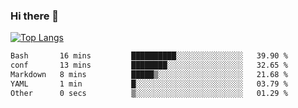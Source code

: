 ### Hi there 👋

<!--
**3Xpl0it3r/3Xpl0it3r** is a ✨ _special_ ✨ repository because its `README.md` (this file) appears on your GitHub profile.

Here are some ideas to get you started:

- 🔭 I’m currently working on ...
- 🌱 I’m currently learning ...
- 👯 I’m looking to collaborate on ...
- 🤔 I’m looking for help with ...
- 💬 Ask me about ...
- 📫 How to reach me: ...
- 😄 Pronouns: ...
- ⚡ Fun fact: ...
-->


[![Top Langs](https://github-readme-stats.vercel.app/api/top-langs/?username=3Xpl0it3r&layout=compact)](https://github.com/3Xpl0it3r/3Xpl0it3r)

<!--START_SECTION:waka-->

```txt
Bash       16 mins         ██████████░░░░░░░░░░░░░░░   39.90 %
conf       13 mins         ████████░░░░░░░░░░░░░░░░░   32.65 %
Markdown   8 mins          █████▒░░░░░░░░░░░░░░░░░░░   21.68 %
YAML       1 min           █░░░░░░░░░░░░░░░░░░░░░░░░   03.79 %
Other      0 secs          ▒░░░░░░░░░░░░░░░░░░░░░░░░   01.29 %
```

<!--END_SECTION:waka-->
